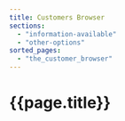 ```yaml
---
title: Customers Browser
sections:
  - "information-available"
  - "other-options"
sorted_pages:
  - "the_customer_browser"
---
```

# {{page.title}}
